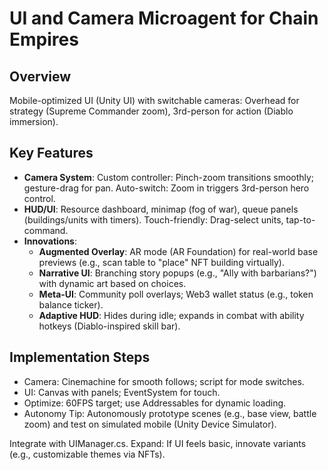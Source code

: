 # UI and Camera Microagent for Chain Empires

## Overview
Mobile-optimized UI (Unity UI) with switchable cameras: Overhead for strategy (Supreme Commander zoom), 3rd-person for action (Diablo immersion).

## Key Features
- **Camera System**: Custom controller: Pinch-zoom transitions smoothly; gesture-drag for pan. Auto-switch: Zoom in triggers 3rd-person hero control.
- **HUD/UI**: Resource dashboard, minimap (fog of war), queue panels (buildings/units with timers). Touch-friendly: Drag-select units, tap-to-command.
- **Innovations**:
  - **Augmented Overlay**: AR mode (AR Foundation) for real-world base previews (e.g., scan table to "place" NFT building virtually).
  - **Narrative UI**: Branching story popups (e.g., "Ally with barbarians?") with dynamic art based on choices.
  - **Meta-UI**: Community poll overlays; Web3 wallet status (e.g., token balance ticker).
  - **Adaptive HUD**: Hides during idle; expands in combat with ability hotkeys (Diablo-inspired skill bar).

## Implementation Steps
- Camera: Cinemachine for smooth follows; script for mode switches.
- UI: Canvas with panels; EventSystem for touch.
- Optimize: 60FPS target; use Addressables for dynamic loading.
- Autonomy Tip: Autonomously prototype scenes (e.g., base view, battle zoom) and test on simulated mobile (Unity Device Simulator).

Integrate with UIManager.cs. Expand: If UI feels basic, innovate variants (e.g., customizable themes via NFTs).